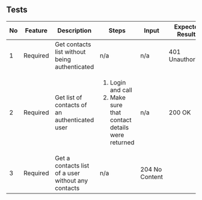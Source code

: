 ## Tests
| No  | Feature  | Description                                        | Steps                                                                                 | Input          | Expected Results |
| --- | -------- | -------------------------------------------------- | ------------------------------------------------------------------------------------- | -------------- | ---------------- |
| 1   | Required | Get contacts list without being authenticated      | n/a                                                                                   | n/a            | 401 Unauthorized |
| 2   | Required | Get list of contacts of an authenticated user      | <ol><li>Login and call</li><li>Make sure that contact details were returned</li></ol> | n/a            | 200 OK           |
| 3   | Required | Get a contacts list of a user without any contacts | n/a                                                                                   | 204 No Content |                  |